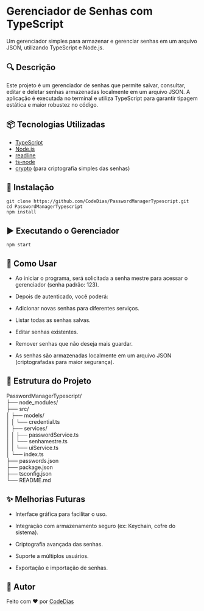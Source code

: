 # Gerenciador de Senhas com TypeScript

Um gerenciador simples para armazenar e gerenciar senhas em um arquivo JSON, utilizando TypeScript e Node.js.

## 🔍 Descrição

Este projeto é um gerenciador de senhas que permite salvar, consultar, editar e deletar senhas armazenadas localmente em um arquivo JSON. A aplicação é executada no terminal e utiliza TypeScript para garantir tipagem estática e maior robustez no código.

## 📦 Tecnologias Utilizadas

- [TypeScript](https://www.typescriptlang.org/)
- [Node.js](https://nodejs.org/)
- [readline](https://nodejs.org/api/readline.html)
- [ts-node](https://typestrong.org/ts-node/)
- [crypto](https://nodejs.org/api/crypto.html) (para criptografia simples das senhas)

## 🚀 Instalação

```git clone https://github.com/CodeDias/PasswordManagerTypescript.git```\
```cd PasswordManagerTypescript```\
```npm install```

##  ▶️ Executando o Gerenciador

```npm start```

## 🔐 Como Usar

- Ao iniciar o programa, será solicitada a senha mestre para acessar o gerenciador (senha padrão: 123).

- Depois de autenticado, você poderá:

- Adicionar novas senhas para diferentes serviços.

- Listar todas as senhas salvas.

- Editar senhas existentes.

- Remover senhas que não deseja mais guardar.

- As senhas são armazenadas localmente em um arquivo JSON (criptografadas para maior segurança).

## 📁 Estrutura do Projeto

PasswordManagerTypescript/    \
├── node_modules/       \
├── src/                \
│   ├── models/         \
│   │   └── credential.ts \
│   ├── services/       \
│   │   ├── passwordService.ts \
│   │   └── senhamestre.ts \
│   │   └── uiService.ts    \
│   └── index.ts        \
├── passwords.json      \
├── package.json        \
├── tsconfig.json       \
└── README.md           

## ✨ Melhorias Futuras

- Interface gráfica para facilitar o uso.

- Integração com armazenamento seguro (ex: Keychain, cofre do sistema).

- Criptografia avançada das senhas.

- Suporte a múltiplos usuários.

- Exportação e importação de senhas.

## 👤 Autor

Feito com ❤️ por [CodeDias](https://github.com/CodeDias)
